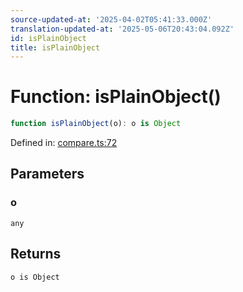 ```yaml
---
source-updated-at: '2025-04-02T05:41:33.000Z'
translation-updated-at: '2025-05-06T20:43:04.092Z'
id: isPlainObject
title: isPlainObject
---
```


<!-- DO NOT EDIT: this page is autogenerated from the type comments -->

# Function: isPlainObject()

```ts
function isPlainObject(o): o is Object
```

Defined in: [compare.ts:72](https://github.com/TanStack/pacer/blob/main/packages/pacer/src/compare.ts#L72)

## Parameters

### o

`any`

## Returns

`o is Object`
